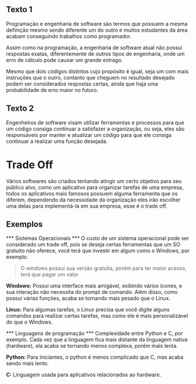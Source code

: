 ## Texto 1

Programação e engenharia de software são termos que possuem a mesma definição mesmo sendo diferente um do outro e muitos estudantes da área acabam conseguindo trabalhos como programador. 

Assim como na programação, a engenharia de software atual não possui respostas exatas, diferentemente de outros tipos de engenharia, onde um erro de cálculo pode causar um grande estrago. 

Mesmo que dois códigos distintos cujo propósito é igual, seja um com mais instruções que o outro, contanto que cheguem no resultado desejado podem ser considerados respostas certas, ainda que haja uma probabilidade de erro maior no futuro.

## Texto 2

Engenheiros de software visam utilizar ferramentas e processos para que um código consiga continuar a satisfazer a organização, ou seja, eles são responsáveis por manter e atualizar um código para que ele consiga continuar a realizar uma função desejada.

# Trade Off

Vários softwares são criados tentando atingir um certo objetivo para seu público alvo, como um aplicativo para organizar tarefas de uma empresa, todos os aplicativos mais famosos possuem alguma ferramenta que os diferem, dependendo da necessidade da organização eles irão escolher uma delas para implementá-la em sua empresa, esse é o trade off.

## Exemplos

*** Sistemas Operacionais ***
O custo de um sistema operacional pode ser considerado um trade off, pois se deseja certas ferramentas que um SO gratuito não oferece, você terá que investir em algum como o Windows, por exemplo.
> O windows possui sua versão gratuita, porém para ter maior acesso, terá que pagar um valor

**Windows:**
Possui uma interface mais amigável, exibindo vários ícones, e sua interação não necessita do prompt de comando. Além disso, como possui várias funções, acaba se tornando mais pesado que o Linux.

**Linux:**
Para algumas tarefas, o Linux precisa que você digite alguns comandos para realizar certas tarefas, mas como ele é mais personalizável do que o Windows.

*** Linguagens de programação ***
Complexidade entre Python e C, por exemplo. Cada vez que a linguagem fica mais distante da linguagem nativa (hardware), ela acaba se tornando menos complexa, porém mais lenta.

**Python:**
Para iniciantes, o python é menos complicado que C, mas acaba sendo mais lento.

**C:**
Linguagem usada para aplicativos relacionados ao hardware.
